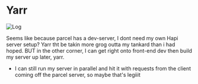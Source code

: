 # Yarr

![Log](https://thumb1.shutterstock.com/display_pic_with_logo/550162/162275303/stock-photo-wooden-log-firewood-162275303.jpg)

Seems like because parcel has a dev-server, I dont need my own Hapi server setup? Yarr tht be takin more grog outta my tankard than i had hoped. BUT in the other corner, I can get right onto front-end dev then build my server up later, yarr.
  - I can still run my server in parallel and hit it with requests from the client coming off the parcel server, so maybe that's legiiit